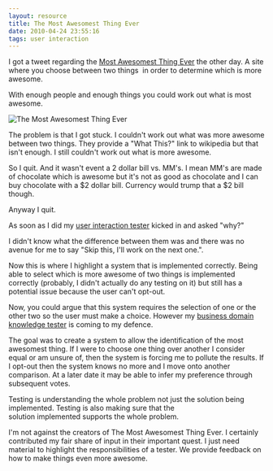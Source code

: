 ```yaml
---
layout: resource
title: The Most Awesomest Thing Ever
date: 2010-04-24 23:55:16
tags: user interaction
---
```

I got a tweet regarding the [Most Awesomest Thing Ever](http://www.mostawesomestthingever.com/) the other day. A site where you choose between two things  in order to determine which is more awesome.

With enough people and enough things you could work out what is most awesome.

![The Most Awesomest Thing Ever](/images/awesome.png)

The problem is that I got stuck. I couldn't work out what was more awesome between two things. They provide a "What This?" link to wikipedia but that isn't enough. I still couldn't work out what is more awesome.

So I quit. And it wasn't event a 2 dollar bill vs. MM's. I mean MM's are made of chocolate which is awesome but it's not as good as chocolate and I can buy chocolate with a $2 dollar bill. Currency would trump that a $2 bill though.

Anyway I quit.

As soon as I did my [user interaction tester](/resources/futures-in-software-testing-the-user-interaction-tester.html) kicked in and asked "why?"

I didn't know what the difference between them was and there was no avenue for me to say "Skip this, I'll work on the next one.".

Now this is where I highlight a system that is implemented correctly. Being able to select which is more awesome of two things is implemented correctly (probably, I didn't actually do any testing on it) but still has a potential issue because the user can't opt-out.

Now, you could argue that this system requires the selection of one or the other two so the user must make a choice. However my [business domain knowledge tester](/resources/futures-in-software-testing-the-business-domain-knowledge-tester.html) is coming to my defence.

The goal was to create a system to allow the identification of the most awesomest thing. If I were to choose one thing over another I consider equal or am unsure of, then the system is forcing me to pollute the results. If I opt-out then the system knows no more and I move onto another comparison. At a later date it may be able to infer my preference through subsequent votes.

Testing is understanding the whole problem not just the solution being implemented. Testing is also making sure that the solution implemented supports the whole problem.

I'm not against the creators of The Most Awesomest Thing Ever. I certainly contributed my fair share of input in their important quest. I just need material to highlight the responsibilities of a tester. We provide feedback on how to make things even more awesome.